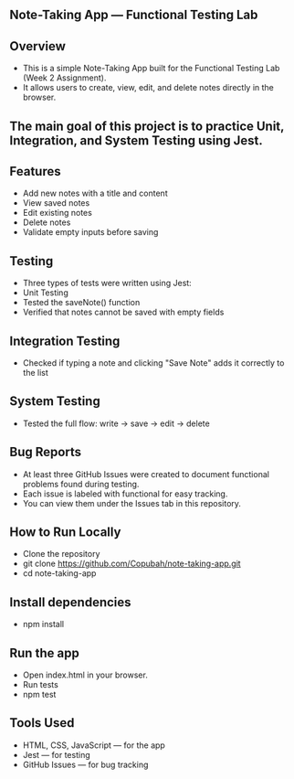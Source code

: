 ## Note-Taking App — Functional Testing Lab
## Overview
- This is a simple Note-Taking App built for the Functional Testing Lab (Week 2 Assignment).
- It allows users to create, view, edit, and delete notes directly in the browser.

## The main goal of this project is to practice Unit, Integration, and System Testing using Jest.
## Features

- Add new notes with a title and content
- View saved notes
- Edit existing notes
- Delete notes
- Validate empty inputs before saving

## Testing
- Three types of tests were written using Jest:
- Unit Testing
- Tested the saveNote() function
- Verified that notes cannot be saved with empty fields

## Integration Testing
- Checked if typing a note and clicking "Save Note" adds it correctly to the list

## System Testing
- Tested the full flow: write → save → edit → delete

## Bug Reports
- At least three GitHub Issues were created to document functional problems found during testing.
- Each issue is labeled with functional for easy tracking.
- You can view them under the Issues tab in this repository.

## How to Run Locally
- Clone the repository
- git clone https://github.com/Copubah/note-taking-app.git
- cd note-taking-app


## Install dependencies
- npm install


## Run the app
- Open index.html in your browser.
- Run tests
- npm test

## Tools Used
- HTML, CSS, JavaScript — for the app
- Jest — for testing
- GitHub Issues — for bug tracking